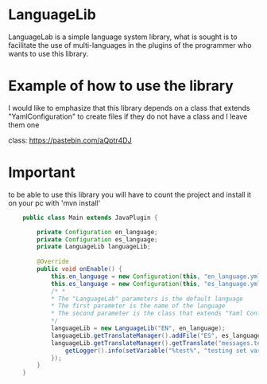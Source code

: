 # LanguageLib

LanguageLab is a simple language system library, what is sought is to facilitate the use of multi-languages ​​in the plugins of the programmer who wants to use this library.

# Example of how to use the library

I would like to emphasize that this library depends on a class that extends "YamlConfiguration" to create files if they do not have a class and I leave them one

class: https://pastebin.com/aQptr4DJ

# Important
to be able to use this library you will have to count the project and install it on your pc with 'mvn install'

```java
    public class Main extends JavaPlugin {

        private Configuration en_language;
        private Configuration es_language;
        private LanguageLib languageLib;
        
        @Override
        public void onEnable() {
            this.en_language = new Configuration(this, "en_language.yml");
            this.es_language = new Configuration(this, "es_language.yml");
            /* *
            * The "LanguageLab" parameters is the default language
            * The first parameter is the name of the language
            * The second parameter is the class that extends "Yaml Configuration"
            */
            languageLib = new LanguageLib("EN", en_language);
            languageLib.getTranslateManager().addFile("ES", es_language);
            languageLib.getTranslateManager().getTranslate("messages.test").ifPresent(message -> {
                getLogger().info(setVariable("%test%", "testing set variable").getMessage("EN"));
            });
        }       
    }   
```